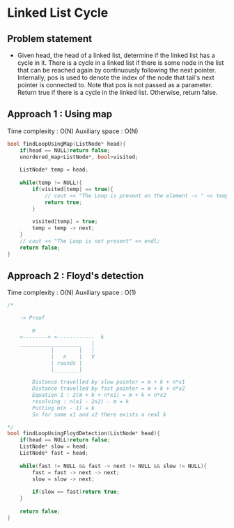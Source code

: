 # Linked List Cycle

## Problem statement

- Given head, the head of a linked list, determine if the linked list has a cycle in it. There is a cycle in a linked list if there is some node in the list that can be reached again by continuously following the next pointer. Internally, pos is used to denote the index of the node that tail's next pointer is connected to. Note that pos is not passed as a parameter. Return true if there is a cycle in the linked list. Otherwise, return false.

## Approach 1 : Using map

Time complexity : O(N)
Auxiliary space : O(N)

```cpp
bool findLoopUsingMap(ListNode* head){
    if(head == NULL)return false;
    unordered_map<ListNode*, bool>visited;
    
    ListNode* temp = head;
    
    while(temp != NULL){
        if(visited[temp] == true){
            // cout << "The Loop is present on the element -> " << temp -> data << endl;
            return true;
        }
        
        visited[temp] = true;
        temp = temp -> next;
    }
    // cout << "The Loop is not present" << endl;
    return false;
}
```

## Approach 2 : Floyd's detection

Time complexity : O(N)
Auxiliary space : O(1)

```cpp
/*

    -> Proof

        m      
    <--------> <------------  k
    ____________________   |
              |        |   |
              |   n    |   V
              | rounds |  
              |________|

        Distance travelled by slow pointer = m + k + n*x1
        Distance travelled by fast pointer = m + k + n*x2
        Equation 1 : 2(m + k + n*x1) = m + k + n*x2
        resolving : n(x1 - 2x2) - m = k
        Putting m(n - 1) = k
        So for some x1 and x2 there exists a real k

*/
bool findLoopUsingFloydDetection(ListNode* head){
    if(head == NULL)return false;   
    ListNode* slow = head;
    ListNode* fast = head;
    
    while(fast != NULL && fast -> next != NULL && slow != NULL){
        fast = fast -> next -> next;
        slow = slow -> next;
        
        if(slow == fast)return true;
    }
    
    return false;
}
```